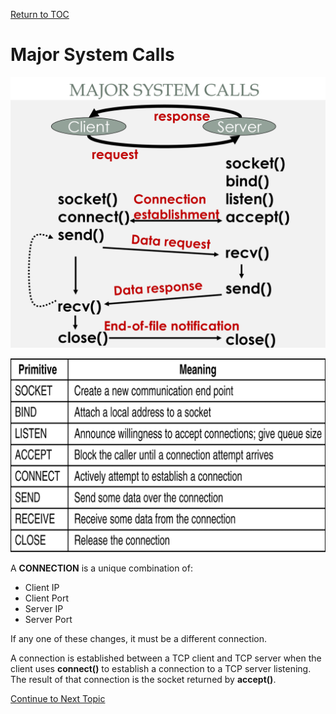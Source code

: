 <a href="https://github.com/CyberTrainingUSAF/08-Network-Programming/blob/master/00-Table-of-Contents.md" rel="Return to TOC"> Return to TOC </a>

# Major System Calls

![](../../.gitbook/assets/systemcalls.PNG)

![](../../.gitbook/assets/calls.PNG)

A **CONNECTION** is a unique combination of:

* Client IP
* Client Port
* Server IP
* Server Port

If any one of these changes, it must be a different connection.

A connection is established between a TCP client and TCP server when the client uses **connect\(\)** to establish a connection to a TCP server listening. The result of that connection is the socket returned by **accept\(\)**.

<a href="https://github.com/CyberTrainingUSAF/08-Network-Programming/blob/master/00-Table-of-Contents.md" > Continue to Next Topic </a>
